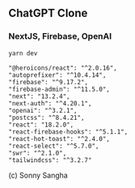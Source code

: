 ## ChatGPT Clone

### NextJS, Firebase, OpenAI

```bash
yarn dev
```

```
"@heroicons/react": "^2.0.16",
"autoprefixer": "^10.4.14",
"firebase": "^9.17.2",
"firebase-admin": "^11.5.0",
"next": "13.2.4",
"next-auth": "^4.20.1",
"openai": "^3.2.1",
"postcss": "^8.4.21",
"react": "18.2.0",
"react-firebase-hooks": "^5.1.1",
"react-hot-toast": "^2.4.0",
"react-select": "^5.7.0",
"swr": "^2.1.0",
"tailwindcss": "^3.2.7"
```

(c) Sonny Sangha
